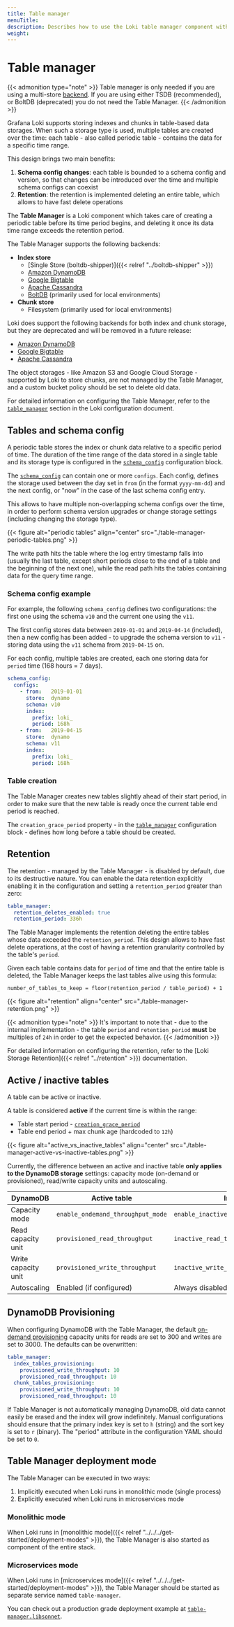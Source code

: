 ```yaml
---
title: Table manager
menuTitle:  
description: Describes how to use the Loki table manager component with multi-store backends.
weight:  
---
```

# Table manager

{{< admonition type="note" >}}
Table manager is only needed if you are using a multi-store [backend](https://grafana.com/docs/loki/<LOKI_VERSION>/configure/storage/). If you are using either TSDB (recommended), or BoltDB (deprecated) you do not need the Table Manager.
{{< /admonition >}}

Grafana Loki supports storing indexes and chunks in table-based data storages. When
such a storage type is used, multiple tables are created over the time: each
table - also called periodic table - contains the data for a specific time
range.

This design brings two main benefits:

1. **Schema config changes**: each table is bounded to a schema config and
   version, so that changes can be introduced over the time and multiple schema
   configs can coexist
1. **Retention**: the retention is implemented deleting an entire table, which
   allows to have fast delete operations

The **Table Manager** is a Loki component which takes care of creating a
periodic table before its time period begins, and deleting it once its data
time range exceeds the retention period.

The Table Manager supports the following backends:

- **Index store**
  - [Single Store (boltdb-shipper)]({{< relref "../boltdb-shipper" >}})
  - [Amazon DynamoDB](https://aws.amazon.com/dynamodb)
  - [Google Bigtable](https://cloud.google.com/bigtable)
  - [Apache Cassandra](https://cassandra.apache.org)
  - [BoltDB](https://github.com/boltdb/bolt) (primarily used for local environments)
- **Chunk store**
  - Filesystem (primarily used for local environments)

Loki does support the following backends for both index and chunk storage, but they are deprecated and will be removed in a future release:

- [Amazon DynamoDB](https://aws.amazon.com/dynamodb)
- [Google Bigtable](https://cloud.google.com/bigtable)
- [Apache Cassandra](https://cassandra.apache.org)

The object storages - like Amazon S3 and Google Cloud Storage - supported by Loki
to store chunks, are not managed by the Table Manager, and a custom bucket policy
should be set to delete old data.

For detailed information on configuring the Table Manager, refer to the
[`table_manager`](https://grafana.com/docs/loki/<LOKI_VERSION>/configure/#table_manager)
section in the Loki configuration document.

## Tables and schema config

A periodic table stores the index or chunk data relative to a specific period
of time. The duration of the time range of the data stored in a single table and
its storage type is configured in the
[`schema_config`](https://grafana.com/docs/loki/<LOKI_VERSION>/configure/#schema_config) configuration
block.

The [`schema_config`](https://grafana.com/docs/loki/<LOKI_VERSION>/configure/#schema_config) can contain
one or more `configs`. Each config, defines the storage used between the day
set in `from` (in the format `yyyy-mm-dd`) and the next config, or "now"
in the case of the last schema config entry.

This allows to have multiple non-overlapping schema configs over the time, in
order to perform schema version upgrades or change storage settings (including
changing the storage type).

{{< figure alt="periodic tables" align="center" src="./table-manager-periodic-tables.png" >}}

The write path hits the table where the log entry timestamp falls into (usually
the last table, except short periods close to the end of a table and the
beginning of the next one), while the read path hits the tables containing data
for the query time range.

### Schema config example

For example, the following `schema_config` defines two configurations: the first
one using the schema `v10` and the current one using the `v11`.

The first config stores data between `2019-01-01` and `2019-04-14` (included),
then a new config has been added - to upgrade the schema version to `v11` -
storing data using the `v11` schema from `2019-04-15` on.

For each config, multiple tables are created, each one storing data for
`period` time (168 hours = 7 days).

```yaml
schema_config:
  configs:
    - from:   2019-01-01
      store:  dynamo
      schema: v10
      index:
        prefix: loki_
        period: 168h
    - from:   2019-04-15
      store:  dynamo
      schema: v11
      index:
        prefix: loki_
        period: 168h
```

### Table creation

The Table Manager creates new tables slightly ahead of their start period, in
order to make sure that the new table is ready once the current table end
period is reached.

The `creation_grace_period` property - in the
[`table_manager`](https://grafana.com/docs/loki/<LOKI_VERSION>/configure/#table_manager)
configuration block - defines how long before a table should be created.

## Retention

The retention - managed by the Table Manager - is disabled by default, due to
its destructive nature. You can enable the data retention explicitly enabling
it in the configuration and setting a `retention_period` greater than zero:

```yaml
table_manager:
  retention_deletes_enabled: true
  retention_period: 336h
```

The Table Manager implements the retention deleting the entire tables whose
data exceeded the `retention_period`. This design allows to have fast delete
operations, at the cost of having a retention granularity controlled by the
table's `period`.

Given each table contains data for `period` of time and that the entire table
is deleted, the Table Manager keeps the last tables alive using this formula:

```
number_of_tables_to_keep = floor(retention_period / table_period) + 1
```

{{< figure alt="retention" align="center" src="./table-manager-retention.png" >}}

{{< admonition type="note" >}}
It's important to note that - due to the internal implementation - the table
`period` and `retention_period` **must** be multiples of `24h` in order to get
the expected behavior.
{{< /admonition >}}

For detailed information on configuring the retention, refer to the
[Loki Storage Retention]({{< relref "../retention" >}})
documentation.

## Active / inactive tables

A table can be active or inactive.

A table is considered **active** if the current time is within the range:

- Table start period - [`creation_grace_period`](https://grafana.com/docs/loki/<LOKI_VERSION>/configure/#table_manager)
- Table end period + max chunk age (hardcoded to `12h`)

{{< figure alt="active_vs_inactive_tables" align="center" src="./table-manager-active-vs-inactive-tables.png" >}}

Currently, the difference between an active and inactive table **only applies
to the DynamoDB storage** settings: capacity mode (on-demand or provisioned),
read/write capacity units and autoscaling.

| DynamoDB            | Active table                            | Inactive table                       |
| ------------------- | --------------------------------------- | ------------------------------------ |
| Capacity mode       | `enable_ondemand_throughput_mode` | `enable_inactive_throughput_on_demand_mode` |
| Read capacity unit  | `provisioned_read_throughput`           | `inactive_read_throughput`           |
| Write capacity unit | `provisioned_write_throughput`          | `inactive_write_throughput`          |
| Autoscaling         | Enabled (if configured)                 | Always disabled                      |

## DynamoDB Provisioning

When configuring DynamoDB with the Table Manager, the default [on-demand
provisioning](https://docs.aws.amazon.com/amazondynamodb/latest/developerguide/HowItWorks.ReadWriteCapacityMode.html)
capacity units for reads are set to 300 and writes are set to 3000. The
defaults can be overwritten:

```yaml
table_manager:
  index_tables_provisioning:
    provisioned_write_throughput: 10
    provisioned_read_throughput: 10
  chunk_tables_provisioning:
    provisioned_write_throughput: 10
    provisioned_read_throughput: 10
```

If Table Manager is not automatically managing DynamoDB, old data cannot easily
be erased and the index will grow indefinitely. Manual configurations should
ensure that the primary index key is set to `h` (string) and the sort key is set
to `r` (binary). The "period" attribute in the configuration YAML should be set
to `0`.

## Table Manager deployment mode

The Table Manager can be executed in two ways:

1. Implicitly executed when Loki runs in monolithic mode (single process)
1. Explicitly executed when Loki runs in microservices mode

### Monolithic mode

When Loki runs in [monolithic mode]({{< relref "../../../get-started/deployment-modes" >}}),
the Table Manager is also started as component of the entire stack.

### Microservices mode

When Loki runs in [microservices mode]({{< relref "../../../get-started/deployment-modes" >}}),
the Table Manager should be started as separate service named `table-manager`.

You can check out a production grade deployment example at
[`table-manager.libsonnet`](https://github.com/grafana/loki/blob/main/production/ksonnet/loki/table-manager.libsonnet).
